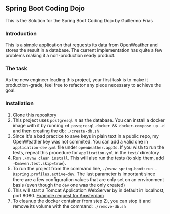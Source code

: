 Spring Boot Coding Dojo
---

This is the Solution for the Spring Boot Coding Dojo by Guillermo Frias

### Introduction

This is a simple application that requests its data from [OpenWeather](https://openweathermap.org/) and stores the result in a database. The current implementation has quite a few problems making it a non-production ready product.

### The task

As the new engineer leading this project, your first task is to make it production-grade, feel free to refactor any piece
necessary to achieve the goal.

### Installation

1) Clone this repository
2) This project uses `postgresql 9` as the database. You can install a docker image with it by running `cd postgresql-docker && docker-compose up -d` and then creating the db: `./create-db.sh`
3) Since it's a bad practice to save keys in plain text in a public repo, my OpenWeather key was not commited. You can add a valid one in `application-dev.yml` file under `openWeather.appId`. If you wish to run the tests, repeat this procedure for `application.yml` in the `test/` directory
4) Run `./mvnw clean install`. This will also run the tests (to skip them, add `-Dmaven.test.skip=true`).
5) To run the project from the command line, `./mvnw spring-boot:run -Dspring.profiles.active=dev`. The last parameter is important since there are a few configuration values that are only set on an environment basis (even though the `dev` one was the only created)
6) This will start a Tomcat Application WebServer by in default in localhost, port 8080. [Example request for Amsterdam](localhost:8080/weather?city=amsterdam)
7) To cleanup the docker container from step 2), you can stop it and remove its volume with the command: `./remove-db.sh`
